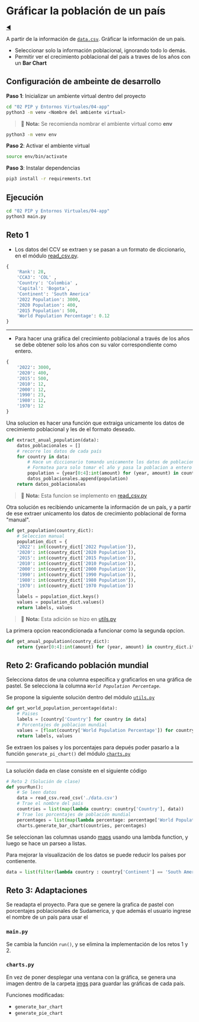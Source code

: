 # Gráficar la población de un país

[◀️](./../../README.md)

A partir de la información de [`data.csv`](./data.csv). Gráficar la información de un país.

- Seleccionar solo la información poblacional, ignorando todo lo demás.
- Permitir ver el crecimiento poblacional del país a traves de los años con un **Bar Chart**

## Configuración de ambeinte de desarrollo

**Paso 1**: Inicializar un ambiente virtual dentro del proyecto

```sh
cd "02 PIP y Entornos Virtuales/04-app"
python3 -m venv <Nombre del ambiente virtual>
```

> 📝 **Nota:** Se recomienda nombrar el ambiente virtual como **env**

```sh
python3 -m venv env
```

**Paso 2**: Activar el ambiente virtual

```sh
source env/bin/activate
```

**Paso 3**: Instalar dependencias

```sh
pip3 install -r requirements.txt
```

## Ejecución

```sh
cd "02 PIP y Entornos Virtuales/04-app"
python3 main.py
```

## Reto 1

- Los datos del CCV se extraen y se pasan a un formato de diccionario, en el módulo [read_csv.py](./read_csv.py).

```python
{
    'Rank': 28,
    'CCA3': 'COL' ,
    'Country': 'Colombia' ,
    'Capital': 'Bogota',
    'Continent': 'South America'
    '2022 Population': 3000,
    '2020 Population': 400,
    '2015 Population': 500,
    'World Population Percentage': 0.12
}
```

---

- Para hacer una gráfica del crecimiento poblacional a través de los años se debe obtener solo los años con su valor correspondiente como entero.

```python
{
    '2022': 3000,
    '2020': 400,
    '2015': 500,
    '2010': 12,
    '2000': 12,
    '1990': 23,
    '1980': 12,
    '1970': 12
}
```

Una solucion es hacer una función que extraiga unicamente los datos de crecimiento poblacional y les de el formato deseado.

```python
def extract_anual_population(data):
    datos_poblacionales = []
    # recorre los datos de cada país
    for country in data:
        # Hace un diccionario tomando unicamente los datos de poblacion anual
        # Formatea para solo tomar el año y pasa la poblacion a entero
        population = {year[0:4]:int(amount) for (year, amount) in country.items() if str(year).endswith('Population')}
        datos_poblacionales.append(population)
    return datos_poblacionales
```

> 📝 **Nota:** Esta funcion se implemento en [read_csv.py](utils.py)

Otra solución es recibiendo unicamente la información de un país, y a partir de ese extraer unicamento los datos de crecimiento poblacional de forma "manual".

```python
def get_population(country_dict):
    # Seleccion manual
    population_dict = {
    '2022': int(country_dict['2022 Population']),
    '2020': int(country_dict['2020 Population']),
    '2015': int(country_dict['2015 Population']),
    '2010': int(country_dict['2010 Population']),
    '2000': int(country_dict['2000 Population']),
    '1990': int(country_dict['1990 Population']),
    '1980': int(country_dict['1980 Population']),
    '1970': int(country_dict['1970 Population'])
    }
    labels = population_dict.keys()
    values = population_dict.values()
    return labels, values
```

> 📝 **Nota:** Esta adición se hizo en [utils.py](./utils.py)

La primera opcion reacondicionada a funcionar como la segunda opcion.

```python
def get_anual_population(country_dict):
    return {year[0:4]:int(amount) for (year, amount) in country_dict.items() if str(year).endswith('Population')}
```

## Reto 2: Graficando población mundial

Selecciona datos de una columna específica y graficarlos en una gráfica de pastel. Se selecciona la columna *`World Population Percentage`*.

Se propone la siguiente solución dentro del módulo [`utils.py`](utils.py)

```python
def get_world_population_percentage(data):
    # Paises
    labels = [country['Country'] for country in data]
    # Porcentajes de poblacion mundial
    values = [float(country['World Population Percentage']) for country in data]
    return labels, values
```

Se extraen los países y los porcentajes para depués poder pasarlo a la función `generate_pi_chart()` del módulo [`charts.py`](charts.py)

---

La solución dada en clase consiste en el siguiente código

```python
# Reto 2 (Solución de clase)
def yourRun():
    # Se leen datos
    data = read_csv.read_csv('./data.csv')
    # Trae el nombre del país
    countries = list(map(lambda country: country['Country'], data))
    # Trae los porcentajes de población mundial
    percentages = list(map(lambda percentage: percentage['World Population Percentage'], data))
    charts.generate_bar_chart(countries, percentages)
```

Se seleccionan las columnas usando [maps](./../../03%20Funciones/Map.md) usando una lambda function, y luego se hace un parseo a listas.

Para mejorar la visualización de los datos se puede reducir los países por contienente.

```python
data = list(filter(lambda country : country['Continent'] == 'South America', data))
```

## Reto 3: Adaptaciones

Se readapta el proyecto. Para que se genere la grafica de pastel con porcentajes poblacionales de Sudamerica, y que además el usuario ingrese el nombre de un país para usar el

### `main.py`

Se cambia la función `run()`, y se elimina la implementación de los retos 1 y 2.

### `charts.py`

En vez de poner desplegar una ventana con la gráfica, se genera una imagen dentro de la carpeta [imgs](./imgs/) para guardar las gráficas de cada país.

Funciones modificadas:

- `generate_bar_chart`
- `generate_pie_chart`
